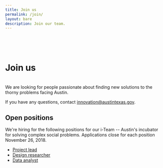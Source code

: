 ```yaml
---
title: Join us
permalink: /join/
layout: bare
description: Join our team. 
---
```


<h1 style= "padding-top: 64px; padding-bottom: 18px;"> Join us</h1>

We are looking for people passionate about finding new solutions to the thorny problems facing Austin. 

If you have any questions, contact [innovation@austintexas.gov](mailto:innovation@austintexas.gov).

## Open positions

We're hiring for the following positions for our i-Team -- Austin's incubator for solving complex social problems. Applications close for each position November 26, 2018. 
- [Project lead](/innovation/project-lead/)
- [Design researcher](/innovation/design-researcher/)
- [Data analyst](/innovation/data-analyst/)

